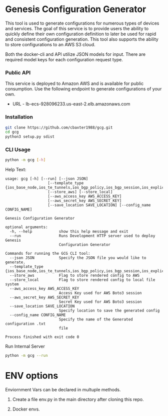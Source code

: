 # Genesis Configuration Generator

This tool is used to generate configurations for numerous types of devices and services. The goal of this service is to
provide users the ability to quickly define their own configuration definition to later be used for rapid and consistent
configuration generation. This tool also supports the ability to store configurations to an AWS S3 cloud. 


Both the docker-cli and API utilize JSON models for input.  There are required model keys for each configuration request type. 

### Public API 
This service is deployed to Amazon AWS and is available for public consumption. Use the following endpoint to generate
configurations of your own. 

- URL - lb-ecs-928096233.us-east-2.elb.amazonaws.com

### Installation 
```bash
git clone https://github.com/cbaxter1988/gcg.git
cd gcg
python3 setup.py sdist
```


### CLI Usage 
```bash
python -m gcg [-h]
```

Help Text:
```text
usage: gcg [-h] [--run] [--json JSON]
                   [--template_type {ios_base_node,ios_te_tunnels,ios_bgp_policy,ios_bgp_session,ios_explicit_path,ios_vpls,ios_evpn,xr_base_config,linux_netplan_base}]
                   [--store_aws] [--store_local]
                   [--aws_access_key AWS_ACCESS_KEY]
                   [--aws_secret_key AWS_SECRET_KEY]
                   [--save_location SAVE_LOCATION] [--config_name CONFIG_NAME]

Genesis Configuration Generator

optional arguments:
  -h, --help            show this help message and exit
  --run                 Runs Development HTTP server used to deploy Genesis
                        Configuration Generator

Commands for running the GCG CLI tool:
  --json JSON           Specify the JSON file you would like to generate.
  --template_type {ios_base_node,ios_te_tunnels,ios_bgp_policy,ios_bgp_session,ios_explicit_path,ios_vpls,ios_evpn,xr_base_config,linux_netplan_base}
  --store_aws           Flag to store rendered config to AWS
  --store_local         Flag to store rendered config to local file system
  --aws_access_key AWS_ACCESS_KEY
                        Access Key used for AWS Boto3 session
  --aws_secret_key AWS_SECRET_KEY
                        Secret Key used for AWS Boto3 session
  --save_location SAVE_LOCATION
                        Specify location to save the generated config
  --config_name CONFIG_NAME
                        Specify the name of the Generated configuration .txt
                        file

Process finished with exit code 0
```

Run Internal Server
```bash
python -m gcg --run 
```

# ENV options
Enviornment Vars can be declared in multuple methods. 

1. Create a file env.py in the main directory after cloning this repo. 


  
2. Docker envs.  
